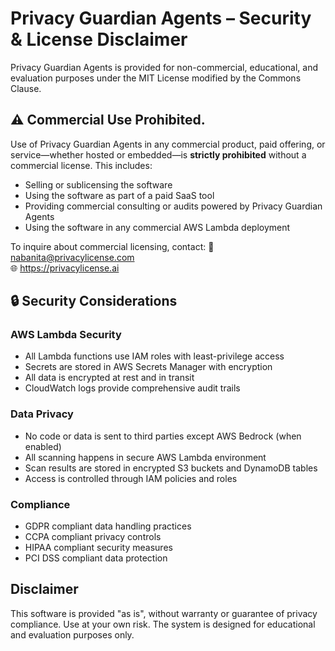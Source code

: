# Privacy Guardian Agents – Security & License Disclaimer

Privacy Guardian Agents is provided for non-commercial, educational, and evaluation purposes under the MIT License modified by the Commons Clause.

## ⚠️ Commercial Use Prohibited.

Use of Privacy Guardian Agents in any commercial product, paid offering, or service—whether hosted or embedded—is **strictly prohibited** without a commercial license. This includes:
- Selling or sublicensing the software
- Using the software as part of a paid SaaS tool
- Providing commercial consulting or audits powered by Privacy Guardian Agents
- Using the software in any commercial AWS Lambda deployment

To inquire about commercial licensing, contact:
📧 nabanita@privacylicense.com  
🌐 https://privacylicense.ai

## 🔒 Security Considerations

### AWS Lambda Security
- All Lambda functions use IAM roles with least-privilege access
- Secrets are stored in AWS Secrets Manager with encryption
- All data is encrypted at rest and in transit
- CloudWatch logs provide comprehensive audit trails

### Data Privacy
- No code or data is sent to third parties except AWS Bedrock (when enabled)
- All scanning happens in secure AWS Lambda environment
- Scan results are stored in encrypted S3 buckets and DynamoDB tables
- Access is controlled through IAM policies and roles

### Compliance
- GDPR compliant data handling practices
- CCPA compliant privacy controls
- HIPAA compliant security measures
- PCI DSS compliant data protection

## Disclaimer

This software is provided "as is", without warranty or guarantee of privacy compliance. Use at your own risk. The system is designed for educational and evaluation purposes only.

